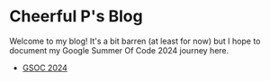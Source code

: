 # Cheerful P's Blog

Welcome to my blog! It's a bit barren (at least for now) but I hope to document my Google Summer Of Code 2024 journey here.

- [GSOC 2024](GSOC/GSOC)
